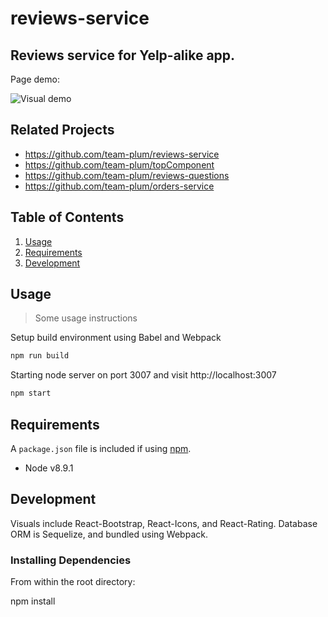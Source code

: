 # reviews-service
## Reviews service for Yelp-alike app.

Page demo:

![Visual demo](https://i.imgur.com/Pqcd82v.png)

## Related Projects

  - https://github.com/team-plum/reviews-service
  - https://github.com/team-plum/topComponent
  - https://github.com/team-plum/reviews-questions
  - https://github.com/team-plum/orders-service

## Table of Contents

1. [Usage](#Usage)
1. [Requirements](#requirements)
1. [Development](#development)

## Usage

> Some usage instructions

Setup build environment using Babel and Webpack
```bash
npm run build
```
Starting node server on port 3007 and visit http://localhost:3007
```bash
npm start
```

## Requirements

A `package.json` file is included if using [npm](https://www.npmjs.com/get-npm).

- Node v8.9.1

## Development

Visuals include React-Bootstrap, React-Icons, and React-Rating.
Database ORM is Sequelize, and bundled using Webpack.

### Installing Dependencies

From within the root directory:

npm install